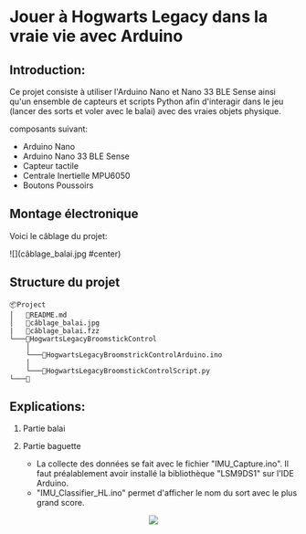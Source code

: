 # Jouer à Hogwarts Legacy dans la vraie vie avec Arduino

## Introduction: 
Ce projet consiste à utiliser l'Arduino Nano et Nano 33 BLE Sense ainsi qu'un ensemble de capteurs et scripts Python afin d'interagir dans le jeu (lancer des sorts et voler avec le balai) avec des vraies objets physique.

composants suivant:
* Arduino Nano
* Arduino Nano 33 BLE Sense
* Capteur tactile
* Centrale Inertielle MPU6050
* Boutons Poussoirs


## Montage électronique
Voici le câblage du projet:

![](câblage_balai.jpg #center)

## Structure du projet
```
📦Project
│   📜README.md
│   📜câblage_balai.jpg
|   📜câblage_balai.fzz
└───📂HogwartsLegacyBroomstickControl
    │
    └───📜HogwartsLegacyBroomstrickControlArduino.ino
    │
    └───📜HogwartsLegacyBroomstickControlScript.py
└───📂

```
## Explications:
1. Partie balai

1. Partie baguette
   * La collecte des données se fait avec le fichier "IMU_Capture.ino". Il faut préalablement avoir installé la bibliothèque "LSM9DS1" sur l'IDE Arduino.
   * "IMU_Classifier_HL.ino" permet d'afficher le nom du sort avec le plus grand score.


<span style="display:block;text-align:center">

[![](#center)]()

</span>
 
